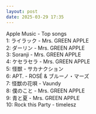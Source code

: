 ```yaml
---
layout: post
date: 2025-03-29 17:35
---
```


Apple Music - Top songs<br />
1: ライラック - Mrs. GREEN APPLE<br />
2: ダーリン - Mrs. GREEN APPLE<br />
3: Soranji - Mrs. GREEN APPLE<br />
4: ケセラセラ - Mrs. GREEN APPLE<br />
5: 怪獣 - サカナクション<br />
6: APT. - ROSÉ & ブルーノ・マーズ<br />
7: 怪獣の花唄 - Vaundy<br />
8: 僕のこと - Mrs. GREEN APPLE<br />
9: 青と夏 - Mrs. GREEN APPLE<br />
10: Rock this Party - timelesz<br />
